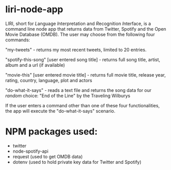 # liri-node-app

LIRI, short for *L*anguage *I*nterpretation and *R*ecognition *I*nterface, is a command line node app that returns data from Twitter, Spotify and the Open Movie Database (OMDB).  The user may choose from the following four commands:

"my-tweets" - returns my most recent tweets, limited to 20 entries.

"spotify-this-song" [user entered song title] - returns full song title, artist, album and a url (if available)

"movie-this" [user entered movie title] - returns full movie title, release year, rating, country, language, plot and actors 

"do-what-it-says" - reads a text file and returns the song data for our *random* choice:  "End of the Line" by the Traveling Wilburys

If the user enters a command other than one of these four functionalities, the app will execute the "do-what-it-says" scenario.

# NPM packages used:
* twitter
* node-spotify-api
* request (used to get OMDB data)
* dotenv (used to hold private key data for Twitter and Spotify)
